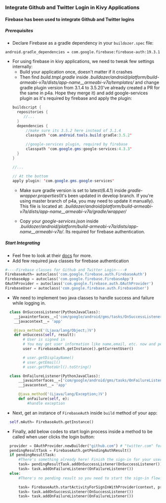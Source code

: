 ### Integrate Github and Twitter Login in Kivy Applications

#### Firebase has been used to integrate Github and Twitter logins

##### Prerequisites
* Declare Firebase as a gradle dependency in your `buildozer.spec` file:
 ```spec
 android.gradle_dependencies = com.google.firebase:firebase-auth:19.3.1
 ```
* For using firebase in kivy applications, we need to tweak few settings internally:
  * Build your application once, doesn't matter if it crashes
  * Then find *build.tmpl.gradle* inside *.buildozer/android/platform/build-armeabi-v7a/dists/app-name__armeabi-v7a/templates/* and change gradle plugin version from 3.1.4 to 3.5.2(I've already created a PR for the same in p4a. Hope they merge it) and add google-services plugin as it's required by firebase and apply the plugin:
  ```java
  buildscript {
    repositories {
       //...
    }
    dependencies {
        //make sure its 3.5.2 here instead of 3.1.4 
        classpath 'com.android.tools.build:gradle:3.5.2'
        
        //google-services plugin, required by firebase
        classpath 'com.google.gms:google-services:4.3.3'
    }
  }
  
  //...
  
  // At the bottom
  apply plugin: 'com.google.gms.google-services'
  ```
  * Make sure gradle version is set to latest(6.4.1) inside *gradle-wrapper.properties*(It's been updated in develop branch. If you're using master branch of p4a, you may need to update it manually). This file is located at: *.buildozer/android/platform/build-armeabi-v7a/dists/app-name__armeabi-v7a/gradle/wrapper/*
  
  * Copy your *google-services.json* inside *.buildozer/android/platform/build-armeabi-v7a/dists/app-name__armeabi-v7a/*. Its required for firebase authentication.

##### Start Integrating
  * Feel free to look at their [docs](https://firebase.google.com/docs/auth/android/start) for more.
  * Add few required java classes for firebase authentication
  ```python
  #----Firebase classes for Github and Twitter Login----#
  FirebaseAuth= autoclass('com.google.firebase.auth.FirebaseAuth')
  FirebaseApp = autoclass('com.google.firebase.FirebaseApp')
  OAuthProvider = autoclass('com.google.firebase.auth.OAuthProvider')
  FirebaseUser = autoclass('com.google.firebase.auth.FirebaseUser')
  ```
  * We need to implement two java classes to handle success and failure while logging in.
  ```python
    class OnSuccessListener(PythonJavaClass):
      __javainterfaces__=['com/google/android/gms/tasks/OnSuccessListener']
      __javacontext__= 'app'

      @java_method('(Ljava/lang/Object;)V')
      def onSuccess(self, result):
          # User is signed in
          # You may get user information like name,email, etc. now and perform after-login stuffs.
          user = FirebaseAuth.getInstance().getCurrentUser()

          # user.getDisplayName()
          # user.getEmail()
          # user.getPhotoUrl().toString()

    class OnFailureListener(PythonJavaClass):
        __javainterfaces__=['com/google/android/gms/tasks/OnFailureListener']
        __javacontext__= 'app'

        @java_method('(Ljava/lang/Exception;)V')
        def onFailure(self, e):
            #handle exception
  ```
  
  * Next, get an instance of `FirebaseAuth` inside `build` method of your app:
  ```python
    self.mAuth= FirebaseAuth.getInstance()
  ```
  * Finally, add below codes to start login process inside a method to be called when user clicks the login button:
  ```python
    provider = OAuthProvider.newBuilder("github.com") # "twitter.com" for twitter login
    pendingResultTask = FirebaseAuth.getPendingAuthResult()
    if pendingResultTask:
        #There's something already here! Finish the sign-in for your user.
        task= pendingResultTask.addOnSuccessListener(OnSuccessListener())
        task= task.addOnFailureListener(OnFailureListener())
    else:
        #There's no pending result so you need to start the sign-in flow.

        task= FirebaseAuth.startActivityForSignInWithProvider(context, provider.build())
        task= task.addOnSuccessListener(OnSuccessListener())
        task= task.addOnFailureListener(OnFailureListener())
  ```
  
